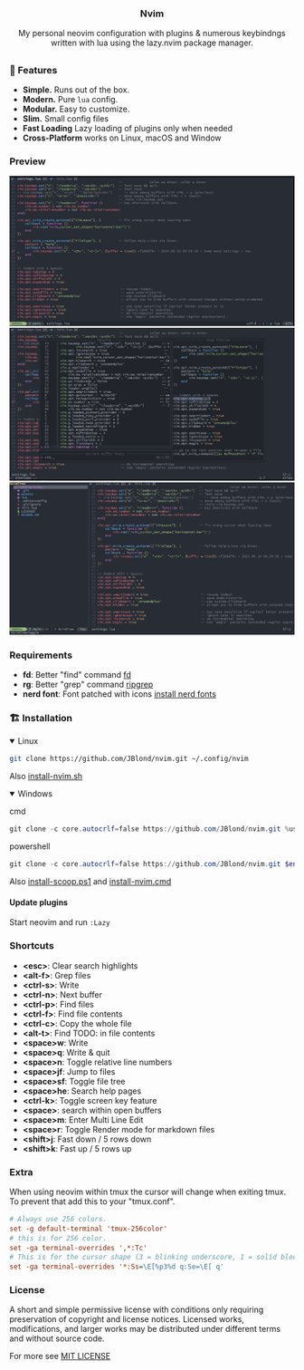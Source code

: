 <h3 align="center"> Nvim </h3>

<p align="center">
My personal neovim configuration with plugins & numerous keybindngs written with lua using the lazy.nvim package manager.
</p>

## <!-- Small trick for a github README separator. -->

### 🎐 Features

- **Simple.** Runs out of the box.
- **Modern.** Pure `lua` config.
- **Modular.** Easy to customize.
- **Slim.** Small config files 
- **Fast Loading** Lazy loading of plugins only when needed
- **Cross-Platform** works on Linux, macOS and Window

### Preview

![preview](assets/001.jpg)
![preview](assets/002.jpg)
![preview](assets/003.jpg)

### Requirements

- **fd**: Better "find" command [fd](https://github.com/sharkdp/fd) 
- **rg**: Better "grep" command [ripgrep](https://github.com/BurntSushi/ripgrep) 
- **nerd font**: Font patched with icons [install nerd fonts](install-nerdfonts.md)

### 🏗 Installation

<details open><summary>Linux</summary>

```bash
git clone https://github.com/JBlond/nvim.git ~/.config/nvim
```

Also [install-nvim.sh](install-nvim.sh)

</details>

<details open><summary>Windows</summary>

cmd

```powershell
git clone -c core.autocrlf=false https://github.com/JBlond/nvim.git %userprofile%\AppData\Local\nvim\
```

powershell

```powershell
git clone -c core.autocrlf=false https://github.com/JBlond/nvim.git $env:LOCALAPPDATA\nvim\
```

Also [install-scoop.ps1](install-scoop.ps1) and [install-nvim.cmd](install-nvim.cmd)

</details>

#### Update plugins

Start neovim and run `:Lazy`

### Shortcuts

- **\<esc>**: Clear search highlights
- **\<alt-f>**: Grep files
- **\<ctrl-s>**: Write
- **\<ctrl-n>**: Next buffer
- **\<ctrl-p>**: Find files
- **\<ctrl-f>**: Find file contents
- **\<ctrl-c>**: Copy the whole file
- **\<alt-t>**: Find TODO: in file contents
- **\<space>w**: Write
- **\<space>q**: Write & quit
- **\<space>n**: Toggle relative line numbers
- **\<space>jf**: Jump to files
- **\<space>sf**: Toggle file tree
- **\<space>he**: Search help pages
- **\<ctrl-k>**: Toggle screen key feature
- **\<space><space>**: search within open buffers
- **\<space>m**: Enter Multi Line Edit
- **\<space>r**: Toggle Render mode for markdown files
- **\<shift>j**: Fast down / 5 rows down 
- **\<shift>k**: Fast up / 5 rows up

### Extra

When using neovim within tmux the cursor will change when exiting tmux. To prevent that add this to your "tmux.conf".

```ini
# Always use 256 colors.
set -g default-terminal 'tmux-256color'
# this is for 256 color.
set -ga terminal-overrides ',*:Tc'
# This is for the cursor shape (3 = blinking underscore, 1 = solid block).
set -ga terminal-overrides '*:Ss=\E[%p3%d q:Se=\E[ q'
```

### License

A short and simple permissive license with conditions only requiring preservation of
copyright and license notices. Licensed works, modifications, and larger works may be
distributed under different terms and without source code.

For more see [MIT LICENSE](LICENSE)
